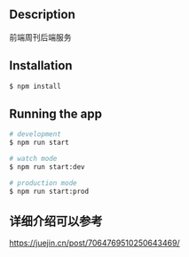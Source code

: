 
## Description

前端周刊后端服务

## Installation

```bash
$ npm install
```

## Running the app

```bash
# development
$ npm run start

# watch mode
$ npm run start:dev

# production mode
$ npm run start:prod
```

## 详细介绍可以参考
https://juejin.cn/post/7064769510250643469/